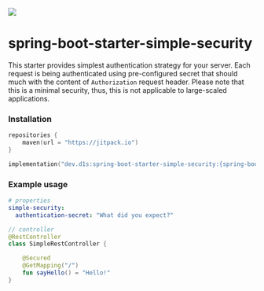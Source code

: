 [![](https://jitpack.io/v/d1snin/spring-boot-starter-simple-security.svg)](https://jitpack.io/#d1snin/spring-boot-starter-simple-security)

# spring-boot-starter-simple-security
This starter provides simplest authentication strategy for your server.
Each request is being authenticated using pre-configured secret that should much with the content of `Authorization` request header.
Please note that this is a minimal security, thus, this is not applicable to large-scaled applications.

### Installation
```kotlin
repositories {
    maven(url = "https://jitpack.io")
}

implementation("dev.d1s:spring-boot-starter-simple-security:{spring-boot-starter-simple-security version}")
```

### Example usage
```yaml
# properties
simple-security:
  authentication-secret: "What did you expect?"
```

```kotlin
// controller
@RestController
class SimpleRestController {

    @Secured
    @GetMapping("/")
    fun sayHello() = "Hello!"
}
```
